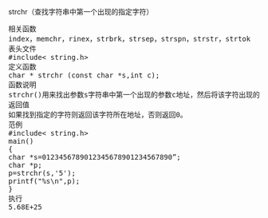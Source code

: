 strchr（查找字符串中第一个出现的指定字符）
<pre>相关函数
index，memchr，rinex，strbrk，strsep，strspn，strstr，strtok
表头文件
#include< string.h>
定义函数
char * strchr (const char *s,int c);
函数说明
strchr()用来找出参数s字符串中第一个出现的参数c地址，然后将该字符出现的地址返回。
返回值
如果找到指定的字符则返回该字符所在地址，否则返回0。
范例
#include< string.h>
main()
{
char *s=0123456789012345678901234567890”;
char *p;
p=strchr(s,'5');
printf("%s\n",p);
}
执行
5.68E+25</pre>